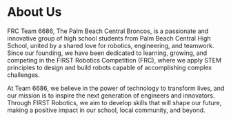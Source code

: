 # About Us

FRC Team 6686, The Palm Beach Central Broncos, is a passionate and innovative group of high school students from Palm Beach Central High School, united by a shared love for robotics, engineering, and teamwork. Since our founding, we have been dedicated to learning, growing, and competing in the FIRST Robotics Competition (FRC), where we apply STEM principles to design and build robots capable of accomplishing complex challenges.

At Team 6686, we believe in the power of technology to transform lives, and our mission is to inspire the next generation of engineers and innovators. Through FIRST Robotics, we aim to develop skills that will shape our future, making a positive impact in our school, local community, and beyond.
